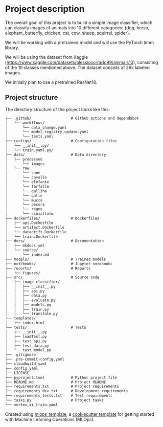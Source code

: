 # Project description
The overall goal of this project is to build a simple image classifier, which can classify images of animals into 10 different categories: {dog, horse, elephant, butterfly, chicken, cat, cow, sheep, squirrel, spider}.

We will be working with a pretrained model and will use the PyTorch timm library.

We will be using the dataset from Kaggle (https://www.kaggle.com/datasets/alessiocorrado99/animals10), consisting of the 10 classes mentioned above. The dataset consists of 26k labeled images.

We initially plan to use a pretrained ResNet18.

## Project structure

The directory structure of the project looks like this:
```txt
├── .github/                  # Github actions and dependabot
│   └── workflows/
│       └── data_change.yaml
│       └── model_registry_update.yaml
│       └── tests.yaml
├── configs/                  # Configuration files
│   └── __init__.py/
│   └── train.yaml.py/
├── data/                     # Data directory
│   ├── processed
│       └── images
│   └── raw
│       └── cane
│       └── cavallo
│       └── elefante
│       └── farfalle
│       └── gallina
│       └── gatto
│       └── mucca
│       └── pecora
│       └── ragno
│       └── scoiattolo
├── dockerfiles/              # Dockerfiles
│   ├── api.Dockerfile
│   └── artifact.Dockerfile
│   └── datadrift.Dockerfile
│   └── train.Dockerfile
├── docs/                     # Documentation
│   ├── mkdocs.yml
│   └── source/
│       └── index.md
├── models/                   # Trained models
├── notebooks/                # Jupyter notebooks
├── reports/                  # Reports
│   └── figures/
├── src/                      # Source code
│   ├── image_classifier/
│   │   ├── __init__.py
│   │   ├── api.py
│   │   ├── data.py
│   │   ├── evaluate.py
│   │   ├── models.py
│   │   ├── train.py
│   │   └── translate.py
└── templates/
│   ├── index.html
└── tests/                    # Tests
│   ├── __init__.py
│   ├── loadTest.py
│   ├── test_api.py
│   ├── test_data.py
│   └── test_model.py
├── .gitignore
├── .pre-commit-config.yaml
├── cloudbuild.yaml
├── config.yaml
├── LICENSE
├── pyproject.toml            # Python project file
├── README.md                 # Project README
├── requirements.txt          # Project requirements
├── requirements_dev.txt      # Development requirements
├── requirements_tests.txt    # Test requirements
└── tasks.py                  # Project tasks
└── vertex_ai_train.yaml      
```


Created using [mlops_template](https://github.com/SkafteNicki/mlops_template),
a [cookiecutter template](https://github.com/cookiecutter/cookiecutter) for getting
started with Machine Learning Operations (MLOps).
